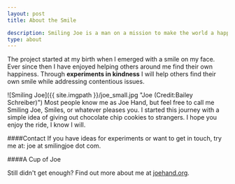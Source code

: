 ```yaml
---
layout: post
title: About the Smile

description: Smiling Joe is a man on a mission to make the world a happier place one smile at a time. 
type: about
---
```


The project started at my birth when I emerged with a smile on my face. Ever since then I have enjoyed helping others around me find their own happiness. Through __experiments in kindness__ I will help others find their own smile while addressing contentious issues.


![Smiling Joe]({{ site.imgpath }}/joe_small.jpg "Joe (Credit:Bailey Schreiber)")
Most people know me as Joe Hand, but feel free to call me Smiling Joe, Smiles, or whatever pleases you. I started this journey with a simple idea of giving out chocolate chip cookies to strangers. I hope you enjoy the ride, I know I will.

####Contact
If you have ideas for experiments or want to get in touch, try me at: joe at smilingjoe dot com.

####A Cup of Joe
 
Still didn't get enough? Find out more about me at [joehand.org](http://joehand.org/).


